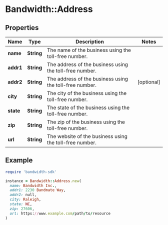 # Bandwidth::Address

## Properties

| Name | Type | Description | Notes |
| ---- | ---- | ----------- | ----- |
| **name** | **String** | The name of the business using the toll-free number. |  |
| **addr1** | **String** | The address of the business using the toll-free number. |  |
| **addr2** | **String** | The address of the business using the toll-free number. | [optional] |
| **city** | **String** | The city of the business using the toll-free number. |  |
| **state** | **String** | The state of the business using the toll-free number. |  |
| **zip** | **String** | The zip of the business using the toll-free number. |  |
| **url** | **String** | The website of the business using the toll-free number. |  |

## Example

```ruby
require 'bandwidth-sdk'

instance = Bandwidth::Address.new(
  name: Bandwidth Inc.,
  addr1: 2230 Bandmate Way,
  addr2: null,
  city: Raleigh,
  state: NC,
  zip: 27606,
  url: https://www.example.com/path/to/resource
)
```

